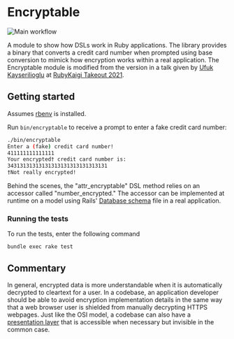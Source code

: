 # Encryptable

![Main workflow](https://github.com/jocmp/encryptable/actions/workflows/main.yml/badge.svg)

A module to show how DSLs work in Ruby applications. The library provides a binary that converts a credit card number when prompted using base conversion to mimick how encryption works within a real application. The Encryptable module is modified from the version in a talk given by [Ufuk Kayserilioglu](https://github.com/paracycle) at [RubyKaigi Takeout 2021](https://rubykaigi.org/2021-takeout/presentations/paracycle.html).

## Getting started

Assumes [rbenv](https://github.com/rbenv/rbenv) is installed.

Run `bin/encryptable` to receive a prompt to enter a fake credit card number:

```sh
./bin/encryptable
Enter a (fake) credit card number!
411111111111111
Your encrypted† credit card number is:
34313131313131313131313131313131
†Not really encrypted!
```

Behind the scenes, the "attr_encryptable" DSL method relies on an accessor called "number_encrypted." The accessor can be implemented at runtime on a model using Rails' [Database schema](https://guides.rubyonrails.org/active_record_migrations.html#model-generators) file in a real application.

### Running the tests

To run the tests, enter the following command

```
bundle exec rake test
```

## Commentary

In general, encrypted data is more understandable when it is automatically decrypted to cleartext for a user. In a codebase, an application developer should be able to avoid encryption implementation details in the same way that a web browser user is shielded from manually decrypting HTTPS webpages. Just like the OSI model, a codebase can also have a [presentation layer](https://en.wikipedia.org/wiki/Presentation_layer) that is accessible when necessary but invisible in the common case.
